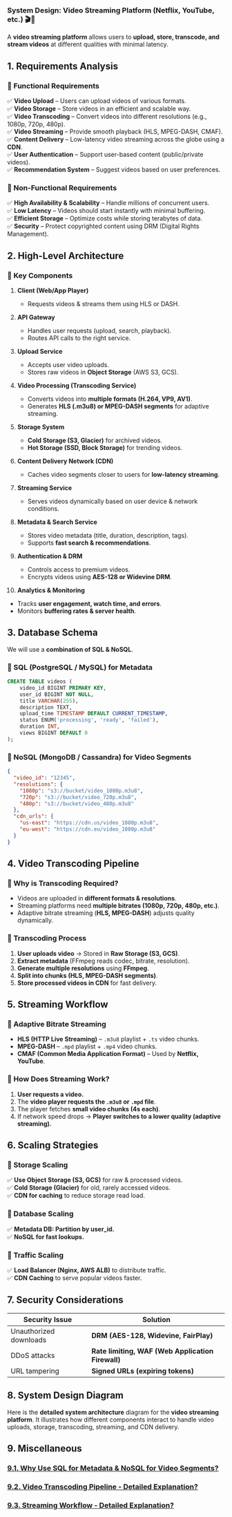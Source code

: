 ### **System Design: Video Streaming Platform (Netflix, YouTube, etc.)** 🎬🚀

A **video streaming platform** allows users to **upload, store, transcode, and stream videos** at different qualities with minimal latency.


## **1. Requirements Analysis**

### **🔹 Functional Requirements**
✅ **Video Upload** – Users can upload videos of various formats.  
✅ **Video Storage** – Store videos in an efficient and scalable way.  
✅ **Video Transcoding** – Convert videos into different resolutions (e.g., 1080p, 720p, 480p).  
✅ **Video Streaming** – Provide smooth playback (HLS, MPEG-DASH, CMAF).  
✅ **Content Delivery** – Low-latency video streaming across the globe using a **CDN**.  
✅ **User Authentication** – Support user-based content (public/private videos).  
✅ **Recommendation System** – Suggest videos based on user preferences.  

### **🔹 Non-Functional Requirements**
✅ **High Availability & Scalability** – Handle millions of concurrent users.  
✅ **Low Latency** – Videos should start instantly with minimal buffering.  
✅ **Efficient Storage** – Optimize costs while storing terabytes of data.  
✅ **Security** – Protect copyrighted content using DRM (Digital Rights Management).  


## **2. High-Level Architecture**

### **🔹 Key Components**
1. **Client (Web/App Player)**
   - Requests videos & streams them using HLS or DASH.

2. **API Gateway**
   - Handles user requests (upload, search, playback).
   - Routes API calls to the right service.

3. **Upload Service**
   - Accepts user video uploads.
   - Stores raw videos in **Object Storage** (AWS S3, GCS).

4. **Video Processing (Transcoding Service)**
   - Converts videos into **multiple formats (H.264, VP9, AV1)**.
   - Generates **HLS (.m3u8) or MPEG-DASH segments** for adaptive streaming.

5. **Storage System**
   - **Cold Storage (S3, Glacier)** for archived videos.
   - **Hot Storage (SSD, Block Storage)** for trending videos.

6. **Content Delivery Network (CDN)**
   - Caches video segments closer to users for **low-latency streaming**.

7. **Streaming Service**
   - Serves videos dynamically based on user device & network conditions.

8. **Metadata & Search Service**
   - Stores video metadata (title, duration, description, tags).
   - Supports **fast search & recommendations**.

9. **Authentication & DRM**
   - Controls access to premium videos.
   - Encrypts videos using **AES-128 or Widevine DRM**.

10. **Analytics & Monitoring**
   - Tracks **user engagement, watch time, and errors**.
   - Monitors **buffering rates & server health**.


## **3. Database Schema**

We will use a **combination of SQL & NoSQL**.

### **🔹 SQL (PostgreSQL / MySQL) for Metadata**
```sql
CREATE TABLE videos (
    video_id BIGINT PRIMARY KEY,
    user_id BIGINT NOT NULL,
    title VARCHAR(255),
    description TEXT,
    upload_time TIMESTAMP DEFAULT CURRENT_TIMESTAMP,
    status ENUM('processing', 'ready', 'failed'),
    duration INT,
    views BIGINT DEFAULT 0
);
```

### **🔹 NoSQL (MongoDB / Cassandra) for Video Segments**
```json
{
  "video_id": "12345",
  "resolutions": {
    "1080p": "s3://bucket/video_1080p.m3u8",
    "720p": "s3://bucket/video_720p.m3u8",
    "480p": "s3://bucket/video_480p.m3u8"
  },
  "cdn_urls": {
    "us-east": "https://cdn.us/video_1080p.m3u8",
    "eu-west": "https://cdn.eu/video_1080p.m3u8"
  }
}
```


## **4. Video Transcoding Pipeline**

### **🔹 Why is Transcoding Required?**
- Videos are uploaded in **different formats & resolutions**.
- Streaming platforms need **multiple bitrates (1080p, 720p, 480p, etc.)**.
- Adaptive bitrate streaming (**HLS, MPEG-DASH**) adjusts quality dynamically.

### **🔹 Transcoding Process**
1. **User uploads video** → Stored in **Raw Storage (S3, GCS)**.
2. **Extract metadata** (FFmpeg reads codec, bitrate, resolution).
3. **Generate multiple resolutions** using **FFmpeg**.
4. **Split into chunks (HLS, MPEG-DASH segments)**.
5. **Store processed videos in CDN** for fast delivery.


## **5. Streaming Workflow**

### **🔹 Adaptive Bitrate Streaming**
- **HLS (HTTP Live Streaming)** – `.m3u8` playlist + `.ts` video chunks.
- **MPEG-DASH** – `.mpd` playlist + `.mp4` video chunks.
- **CMAF (Common Media Application Format)** – Used by **Netflix, YouTube**.

### **🔹 How Does Streaming Work?**
1. **User requests a video.**
2. The **video player requests the `.m3u8` or `.mpd` file**.
3. The player fetches **small video chunks (4s each)**.
4. If network speed drops → **Player switches to a lower quality (adaptive streaming).**


## **6. Scaling Strategies**

### **🔹 Storage Scaling**
✅ **Use Object Storage (S3, GCS)** for raw & processed videos.  
✅ **Cold Storage (Glacier)** for old, rarely accessed videos.  
✅ **CDN for caching** to reduce storage read load.  

### **🔹 Database Scaling**
✅ **Metadata DB: Partition by user_id.**  
✅ **NoSQL for fast lookups.**  

### **🔹 Traffic Scaling**
✅ **Load Balancer (Nginx, AWS ALB)** to distribute traffic.  
✅ **CDN Caching** to serve popular videos faster.  


## **7. Security Considerations**
| **Security Issue** | **Solution** |
|------------------|-------------|
| Unauthorized downloads | **DRM (AES-128, Widevine, FairPlay)** |
| DDoS attacks | **Rate limiting, WAF (Web Application Firewall)** |
| URL tampering | **Signed URLs (expiring tokens)** |


## **8. System Design Diagram**

Here is the **detailed system architecture** diagram for the **video streaming platform**. It illustrates how different components interact to handle video uploads, storage, transcoding, streaming, and CDN delivery. 

## **9. Miscellaneous**

### **[9.1. Why Use SQL for Metadata & NoSQL for Video Segments?](video-streaming-platform/sql-vs-nosql.md)**  

### **[9.2. Video Transcoding Pipeline - Detailed Explanation?](video-streaming-platform/video-transcoding-pipeline.md)**  

### **[9.3. Streaming Workflow - Detailed Explanation?](video-streaming-platform/streaming-workflow.md)**


